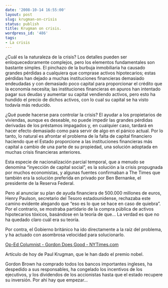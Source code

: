 ```yaml
---
date: '2008-10-14 16:55:00'
layout: post
slug: krugman-on-crisis
status: publish
title: Krugman on crisis.
wordpress_id: '486'
tags:
- La crisis
---
```


¿Cuál es la naturaleza de la crisis? Los detalles pueden ser enloquecedoramente complejos, pero los elementos fundamentales son bastante simples. El pinchazo de la burbuja inmobiliaria ha causado grandes pérdidas a cualquiera que comprase activos hipotecarios; estas pérdidas han dejado a muchas instituciones financieras demasiado endeudadas y con demasiado poco capital para proporcionar el crédito que la economía necesita; las instituciones financieras en apuros han intentado pagar sus deudas y aumentar su capital vendiendo activos, pero esto ha hundido el precio de dichos activos, con lo cual su capital se ha visto todavía más reducido.  
  
¿Qué puede hacerse para controlar la crisis? El ayudar a los propietarios de viviendas, aunque es deseable, no puede impedir las grandes pérdidas derivadas de los préstamos impagados y, en cualquier caso, tardará en hacer efecto demasiado como para servir de algo en el pánico actual. Por lo tanto, lo natural es afrontar el problema de la falta de capital financiero haciendo que el Estado proporcione a las instituciones financieras más capital a cambio de una parte de su propiedad, una solución adoptada en muchas crisis financieras anteriores.  
  
Esta especie de nacionalización parcial temporal, que a menudo se denomina “inyección de capital social”, es la solución a la crisis propugnada por muchos economistas, y algunas fuentes confirmaban a The Times que también era la solución preferida en privado por Ben Bernanke, el presidente de la Reserva Federal.  
  
Pero al anunciar su plan de ayuda financiera de 500.000 millones de euros, Henry Paulson, secretario del Tesoro estadounidense, rechazaba este camino evidente alegando que “eso es lo que se hace en caso de quiebra”. Por el contrario, se mostraba partidario de la compra pública de activos hipotecarios tóxicos, basándose en la teoría de que… La verdad es que no ha quedado claro cuál era su teoría.  
  
Por contra, el Gobierno británico ha ido directamente a la raíz del problema, y ha actuado con asombrosa velocidad para solucionarlo.




[Op-Ed Columnist - Gordon Does Good - NYTimes.com](http://www.nytimes.com/2008/10/13/opinion/13krugman.html)




Artículo de hoy de Paul Krugman, que le han dado el premio nobel.




Gordon Brown ha comprado todos los bancos importantes ingleses, ha despedido a sus responsables, ha congelado los incentivos de los ejecutivos, y los dividendos de los accionistas hasta que el estado recupere su inversión. Por ahí hay que empezar…
